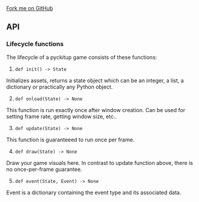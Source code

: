 <link rel="stylesheet" href="https://cdnjs.cloudflare.com/ajax/libs/github-fork-ribbon-css/0.2.2/gh-fork-ribbon.min.css" />
<a class="github-fork-ribbon right-bottom fixed" href="http://github.com/pickitup247/pyckitup" data-ribbon="Fork me on GitHub" title="Fork me on GitHub">Fork me on GitHub</a>

## API

### Lifecycle functions

The lifecycle of a pyckitup game consists of these functions:

1. `def init() -> State`

Initializes assets, returns a state object which can be an integer, a list, a dictionary or practically any Python object.

2. `def onload(State) -> None`

This function is run exactly once after window creation. Can be used for setting frame rate, getting window size, etc..

3. `def update(State) -> None`

This function is guaranteeed to run once per frame.

4. `def draw(State) -> None`

Draw your game visuals here. In contrast to update function above, there is no once-per-frame guarantee.

5. `def event(State, Event) -> None`

Event is a dictionary containing the event type and its associated data.
